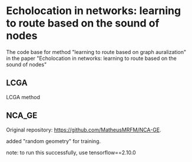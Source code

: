# Echolocation in networks: learning to route based on the sound of nodes
The code base for method "learning to route based on graph auralization" in the paper "Echolocation in networks: learning to route based on the sound of nodes"

## LCGA
LCGA method

## NCA_GE
Original repository: https://github.com/MatheusMRFM/NCA-GE.

added "random geometry" for training.

note: to run this successfully, use tensorflow==2.10.0
    
